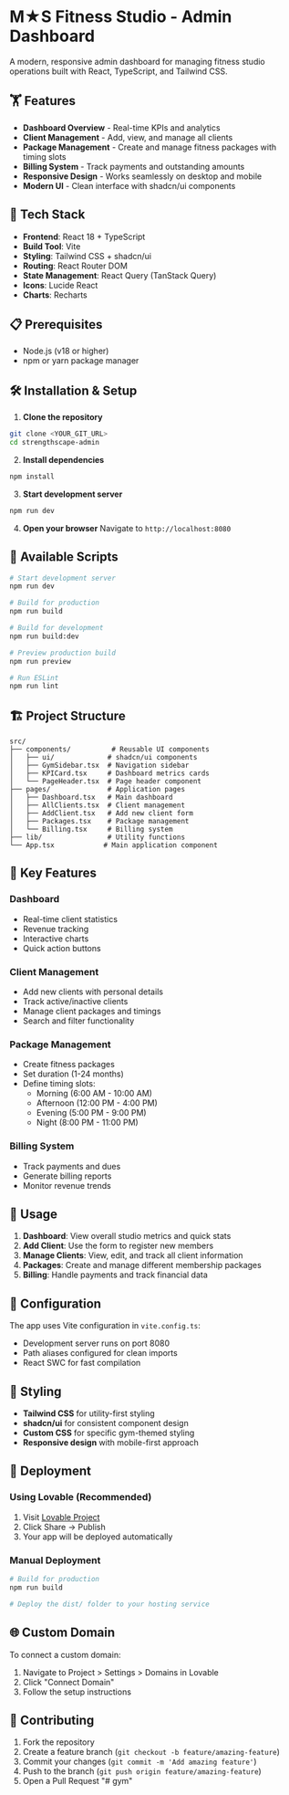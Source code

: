 # M★S Fitness Studio - Admin Dashboard

A modern, responsive admin dashboard for managing fitness studio operations built with React, TypeScript, and Tailwind CSS.

## 🏋️ Features

- **Dashboard Overview** - Real-time KPIs and analytics
- **Client Management** - Add, view, and manage all clients
- **Package Management** - Create and manage fitness packages with timing slots
- **Billing System** - Track payments and outstanding amounts
- **Responsive Design** - Works seamlessly on desktop and mobile
- **Modern UI** - Clean interface with shadcn/ui components

## 🚀 Tech Stack

- **Frontend**: React 18 + TypeScript
- **Build Tool**: Vite
- **Styling**: Tailwind CSS + shadcn/ui
- **Routing**: React Router DOM
- **State Management**: React Query (TanStack Query)
- **Icons**: Lucide React
- **Charts**: Recharts

## 📋 Prerequisites

- Node.js (v18 or higher)
- npm or yarn package manager

## 🛠️ Installation & Setup

1. **Clone the repository**
```bash
git clone <YOUR_GIT_URL>
cd strengthscape-admin
```

2. **Install dependencies**
```bash
npm install
```

3. **Start development server**
```bash
npm run dev
```

4. **Open your browser**
Navigate to `http://localhost:8080`

## 📜 Available Scripts

```bash
# Start development server
npm run dev

# Build for production
npm run build

# Build for development
npm run build:dev

# Preview production build
npm run preview

# Run ESLint
npm run lint
```

## 🏗️ Project Structure

```
src/
├── components/          # Reusable UI components
│   ├── ui/             # shadcn/ui components
│   ├── GymSidebar.tsx  # Navigation sidebar
│   ├── KPICard.tsx     # Dashboard metrics cards
│   └── PageHeader.tsx  # Page header component
├── pages/              # Application pages
│   ├── Dashboard.tsx   # Main dashboard
│   ├── AllClients.tsx  # Client management
│   ├── AddClient.tsx   # Add new client form
│   ├── Packages.tsx    # Package management
│   └── Billing.tsx     # Billing system
├── lib/                # Utility functions
└── App.tsx            # Main application component
```

## 🎨 Key Features

### Dashboard
- Real-time client statistics
- Revenue tracking
- Interactive charts
- Quick action buttons

### Client Management
- Add new clients with personal details
- Track active/inactive clients
- Manage client packages and timings
- Search and filter functionality

### Package Management
- Create fitness packages
- Set duration (1-24 months)
- Define timing slots:
  - Morning (6:00 AM - 10:00 AM)
  - Afternoon (12:00 PM - 4:00 PM)
  - Evening (5:00 PM - 9:00 PM)
  - Night (8:00 PM - 11:00 PM)

### Billing System
- Track payments and dues
- Generate billing reports
- Monitor revenue trends

## 🎯 Usage

1. **Dashboard**: View overall studio metrics and quick stats
2. **Add Client**: Use the form to register new members
3. **Manage Clients**: View, edit, and track all client information
4. **Packages**: Create and manage different membership packages
5. **Billing**: Handle payments and track financial data

## 🔧 Configuration

The app uses Vite configuration in `vite.config.ts`:
- Development server runs on port 8080
- Path aliases configured for clean imports
- React SWC for fast compilation

## 🎨 Styling

- **Tailwind CSS** for utility-first styling
- **shadcn/ui** for consistent component design
- **Custom CSS** for specific gym-themed styling
- **Responsive design** with mobile-first approach

## 🚀 Deployment

### Using Lovable (Recommended)
1. Visit [Lovable Project](https://lovable.dev/projects/9ecb95b7-9257-4b94-96eb-bd144a115de0)
2. Click Share → Publish
3. Your app will be deployed automatically

### Manual Deployment
```bash
# Build for production
npm run build

# Deploy the dist/ folder to your hosting service
```

## 🌐 Custom Domain

To connect a custom domain:
1. Navigate to Project > Settings > Domains in Lovable
2. Click "Connect Domain"
3. Follow the setup instructions

## 🤝 Contributing

1. Fork the repository
2. Create a feature branch (`git checkout -b feature/amazing-feature`)
3. Commit your changes (`git commit -m 'Add amazing feature'`)
4. Push to the branch (`git push origin feature/amazing-feature`)
5. Open a Pull Request
"# gym" 
